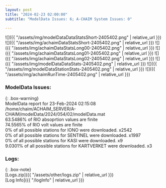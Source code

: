 ```yaml
---
layout: post
title: "2024-02-23 02:00:00"
subtitle: "ModelData Issues: 6; A-CHAIM System Issues: 0"

---
```


![]({{ "/assets/img/modelDataDataStatsShort-2405402.png" | relative_url }})
![]({{ "/assets/img/achaimDataStatsShort-2405402.png" | relative_url }})
![]({{ "/assets/img/achaimDataStatsLong00-2405402.png" | relative_url }})
![]({{ "/assets/img/achaimDataStatsLong01-2405402.png" | relative_url }})
![]({{ "/assets/img/achaimDataStatsLong02-2405402.png" | relative_url }})
![]({{ "/assets/img/modelDataDataStats-2405402.png" | relative_url }})
![]({{ "/assets/img/modelDataStationStats-2405402.png" | relative_url }})
![]({{ "/assets/img/achaimRunTime-2405402.png" | relative_url }})


### ModelData Issues:  
  
{: .box-warning}  
 ModelData report for 23-Feb-2024 02:15:08   
 /home/chaim/ACHAIM_SERVER/A-CHAIM/modelData/2024/054/02/modelData.mat   
 63.5486% of RIO absoprtion values are finite   
 74.5565% of RIO volt values are finite   
 0% of all possible stations for IONO were downloaded. x2542   
 0% of all possible stations for SENTINEL were downloaded. x1997   
 0% of all possible stations for KASI were downloaded. x9   
 9.0301% of all possible stations for KARTVERKET were downloaded. x3   
  


### Logs:  
  
{: .box-note}  
[Logs.zip]({{ "/assets/other/logs.zip" | relative_url }})  
[Log Info]({{ "/logInfo" | relative_url }})  
